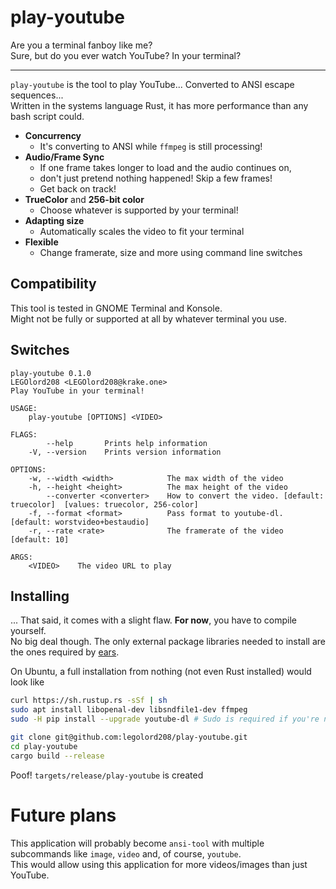 # play-youtube

Are you a terminal fanboy like me?  
Sure, but do you ever watch YouTube? In your terminal?

----------------------------------------------------

`play-youtube` is the tool to play YouTube... Converted to ANSI escape sequences...  
Written in the systems language Rust, it has more performance than any bash script could.

 - **Concurrency**
   - It's converting to ANSI while `ffmpeg` is still processing!
 - **Audio/Frame Sync**
   - If one frame takes longer to load and the audio continues on,
   - don't just pretend nothing happened! Skip a few frames!
   - Get back on track!
 - **TrueColor** and **256-bit color**
   - Choose whatever is supported by your terminal!
 - **Adapting size**
   - Automatically scales the video to fit your terminal
 - **Flexible**
   - Change framerate, size and more using command line switches

## Compatibility

This tool is tested in GNOME Terminal and Konsole.  
Might not be fully or supported at all by whatever terminal you use.

## Switches

```
play-youtube 0.1.0
LEGOlord208 <LEGOlord208@krake.one>
Play YouTube in your terminal!

USAGE:
    play-youtube [OPTIONS] <VIDEO>

FLAGS:
        --help       Prints help information
    -V, --version    Prints version information

OPTIONS:
    -w, --width <width>            The max width of the video
    -h, --height <height>          The max height of the video
        --converter <converter>    How to convert the video. [default: truecolor]  [values: truecolor, 256-color]
    -f, --format <format>          Pass format to youtube-dl. [default: worstvideo+bestaudio]
    -r, --rate <rate>              The framerate of the video [default: 10]

ARGS:
    <VIDEO>    The video URL to play
```

## Installing

... That said, it comes with a slight flaw. **For now**, you have to compile yourself.  
No big deal though.
The only external package libraries needed to install are the ones required by [ears](https://github.com/jhasse/ears).  

On Ubuntu, a full installation from nothing (not even Rust installed) would look like
```bash
curl https://sh.rustup.rs -sSf | sh
sudo apt install libopenal-dev libsndfile1-dev ffmpeg
sudo -H pip install --upgrade youtube-dl # Sudo is required if you're not using a single user python installation

git clone git@github.com:legolord208/play-youtube.git
cd play-youtube
cargo build --release
```
Poof! `targets/release/play-youtube` is created

# Future plans

This application will probably become `ansi-tool` with multiple subcommands like `image`, `video` and, of course, `youtube`.  
This would allow using this application for more videos/images than just YouTube.
